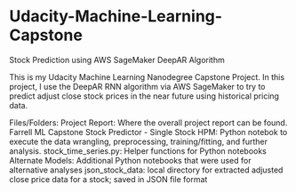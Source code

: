 # Udacity-Machine-Learning-Capstone

Stock Prediction using AWS SageMaker DeepAR Algorithm

This is my Udacity Machine Learning Nanodegree Capstone Project. In this project, I use the DeepAR RNN algorithm via AWS SageMaker to try to predict adjust close stock prices in the near future using historical pricing data.

Files/Folders:
Project Report: Where the overall project report can be found.
Farrell ML Capstone Stock Predictor - Single Stock HPM: Python notebok to execute the data wrangling, preprocessing, training/fitting, and further analysis.
stock_time_series.py: Helper functions for Python notebooks
Alternate Models: Additional Python notebooks that were used for alternative analyses
json_stock_data: local directory for extracted adjusted close price data for a stock; saved in JSON file format

